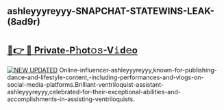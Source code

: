 ## ashleyyyreyyy-SNAPCHAT-STATEWINS-LEAK-(8ad9r)


# <h2><a href="https://mediaupload.pro?-20M">🔗👉 🔴 Private-P𝚑ot𝚘𝚜-V𝚒d𝚎o</a></h2>

[![NEW UPDATED](https://i.imgur.com/0qMVB7G.gif)](https://mediaupload.pro?-20M)
Online-influencer-ashleyyyreyyy,known-for-publishing-dance-and-lifestyle-content,-including-performances-and-vlogs-on-social-media-platforms.Brilliant-ventriloquist-assistant-ashleyyyreyyy,celebrated-for-their-exceptional-abilities-and-accomplishments-in-assisting-ventriloquists.  